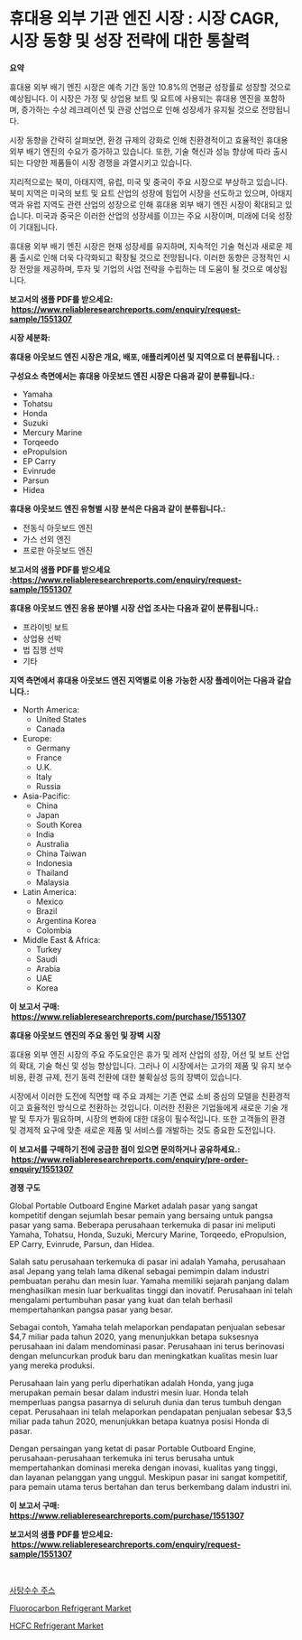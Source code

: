 <p><h1>휴대용 외부 기관 엔진 시장 : 시장 CAGR, 시장 동향 및 성장 전략에 대한 통찰력</h1></p><p><strong>요약</strong></p>
<p><p>휴대용 외부 배기 엔진 시장은 예측 기간 동안 10.8%의 연평균 성장률로 성장할 것으로 예상됩니다. 이 시장은 가정 및 상업용 보트 및 요트에 사용되는 휴대용 엔진을 포함하며, 증가하는 수상 레크레이션 및 관광 산업으로 인해 성장세가 유지될 것으로 전망됩니다.</p><p>시장 동향을 간략히 살펴보면, 환경 규제의 강화로 인해 친환경적이고 효율적인 휴대용 외부 배기 엔진의 수요가 증가하고 있습니다. 또한, 기술 혁신과 성능 향상에 따라 출시되는 다양한 제품들이 시장 경쟁을 과열시키고 있습니다.</p><p>지리적으로는 북미, 아태지역, 유럽, 미국 및 중국이 주요 시장으로 부상하고 있습니다. 북미 지역은 미국의 보트 및 요트 산업의 성장에 힘입어 시장을 선도하고 있으며, 아태지역과 유럽 지역도 관련 산업의 성장으로 인해 휴대용 외부 배기 엔진 시장이 확대되고 있습니다. 미국과 중국은 이러한 산업의 성장세를 이끄는 주요 시장이며, 미래에 더욱 성장이 기대됩니다.</p><p>휴대용 외부 배기 엔진 시장은 현재 성장세를 유지하며, 지속적인 기술 혁신과 새로운 제품 출시로 인해 더욱 다각화되고 확장될 것으로 전망됩니다. 이러한 동향은 긍정적인 시장 전망을 제공하며, 투자 및 기업의 사업 전략을 수립하는 데 도움이 될 것으로 예상됩니다.</p></p>
<p><strong>보고서의 샘플 PDF를 받으세요: &nbsp;<a href="https://www.reliableresearchreports.com/enquiry/request-sample/1551307">https://www.reliableresearchreports.com/enquiry/request-sample/1551307</a></strong></p>
<p><strong>시장 세분화:</strong></p>
<p><strong> 휴대용 아웃보드 엔진 시장은 개요, 배포, 애플리케이션 및 지역으로 더 분류됩니다. :</strong></p>
<p><strong>구성요소 측면에서는 휴대용 아웃보드 엔진 시장은 다음과 같이 분류됩니다.:</strong></p>
<p><ul><li>Yamaha</li><li>Tohatsu</li><li>Honda</li><li>Suzuki</li><li>Mercury Marine</li><li>Torqeedo</li><li>ePropulsion</li><li>EP Carry</li><li>Evinrude</li><li>Parsun</li><li>Hidea</li></ul></p>
<p><strong> 휴대용 아웃보드 엔진 유형별 시장 분석은 다음과 같이 분류됩니다.:</strong></p>
<p><ul><li>전동식 아웃보드 엔진</li><li>가스 선외 엔진</li><li>프로판 아웃보드 엔진</li></ul></p>
<p><strong>보고서의 샘플 PDF를 받으세요 :<a href="https://www.reliableresearchreports.com/enquiry/request-sample/1551307">https://www.reliableresearchreports.com/enquiry/request-sample/1551307</a></strong></p>
<p><strong> 휴대용 아웃보드 엔진 응용 분야별 시장 산업 조사는 다음과 같이 분류됩니다.:</strong></p>
<p><ul><li>프라이빗 보트</li><li>상업용 선박</li><li>법 집행 선박</li><li>기타</li></ul></p>
<p><strong>지역 측면에서 휴대용 아웃보드 엔진 지역별로 이용 가능한 시장 플레이어는 다음과 같습니다.:</strong></p>
<p><ul>
    <li>
        North America:
        <ul>
            <li>United States</li>
            <li>Canada</li>
        </ul>
    </li>
    <li>
        Europe:
        <ul>
            <li>Germany</li>
            <li>France</li>
            <li>U.K.</li>
            <li>Italy</li>
            <li>Russia</li>
        </ul>
    </li>
    <li>
        Asia-Pacific:
        <ul>
            <li>China</li>
            <li>Japan</li>
            <li>South Korea</li>
            <li>India</li>
            <li>Australia</li>
            <li>China Taiwan</li>
            <li>Indonesia</li>
            <li>Thailand</li>
            <li>Malaysia</li>
        </ul>
    </li>
    <li>
        Latin America:
        <ul>
            <li>Mexico</li>
            <li>Brazil</li>
            <li>Argentina Korea</li>
            <li>Colombia</li>
        </ul>
    </li>
    <li>
        Middle East & Africa:
        <ul>
            <li>Turkey</li>
            <li>Saudi</li>
            <li>Arabia</li>
            <li>UAE</li>
            <li>Korea</li>
        </ul>
    </li>
    </ul></p>
<p><strong>이 보고서 구매: &nbsp;<a href="https://www.reliableresearchreports.com/purchase/1551307">https://www.reliableresearchreports.com/purchase/1551307</a></strong></p>
<p><strong>휴대용 아웃보드 엔진의 주요 동인 및 장벽 시장</strong></p>
<p><p>휴대용 외부 엔진 시장의 주요 주도요인은 휴가 및 레저 산업의 성장, 어선 및 보트 산업의 확대, 기술 혁신 및 성능 향상입니다. 그러나 이 시장에서는 고가의 제품 및 유지 보수 비용, 환경 규제, 전기 동력 전환에 대한 불확실성 등의 장벽이 있습니다.</p><p>시장에서 이러한 도전에 직면할 때 주요 과제는 기존 연료 소비 중심의 모델을 친환경적이고 효율적인 방식으로 전환하는 것입니다. 이러한 전환은 기업들에게 새로운 기술 개발 및 투자가 필요하며, 시장의 변화에 대한 대응이 필수적입니다. 또한 고객들의 환경 및 경제적 요구에 맞춘 새로운 제품 및 서비스를 개발하는 것도 중요한 도전입니다.</p></p>
<p><strong>이 보고서를 구매하기 전에 궁금한 점이 있으면 문의하거나 공유하세요.: &nbsp;<a href="https://www.reliableresearchreports.com/enquiry/pre-order-enquiry/1551307">https://www.reliableresearchreports.com/enquiry/pre-order-enquiry/1551307</a></strong></p>
<p><strong>경쟁 구도</strong></p>
<p><p>Global Portable Outboard Engine Market adalah pasar yang sangat kompetitif dengan sejumlah besar pemain yang bersaing untuk pangsa pasar yang sama. Beberapa perusahaan terkemuka di pasar ini meliputi Yamaha, Tohatsu, Honda, Suzuki, Mercury Marine, Torqeedo, ePropulsion, EP Carry, Evinrude, Parsun, dan Hidea.</p><p>Salah satu perusahaan terkemuka di pasar ini adalah Yamaha, perusahaan asal Jepang yang telah lama dikenal sebagai pemimpin dalam industri pembuatan perahu dan mesin luar. Yamaha memiliki sejarah panjang dalam menghasilkan mesin luar berkualitas tinggi dan inovatif. Perusahaan ini telah mengalami pertumbuhan pasar yang kuat dan telah berhasil mempertahankan pangsa pasar yang besar.</p><p>Sebagai contoh, Yamaha telah melaporkan pendapatan penjualan sebesar $4,7 miliar pada tahun 2020, yang menunjukkan betapa suksesnya perusahaan ini dalam mendominasi pasar. Perusahaan ini terus berinovasi dengan meluncurkan produk baru dan meningkatkan kualitas mesin luar yang mereka produksi.</p><p>Perusahaan lain yang perlu diperhatikan adalah Honda, yang juga merupakan pemain besar dalam industri mesin luar. Honda telah memperluas pangsa pasarnya di seluruh dunia dan terus tumbuh dengan cepat. Perusahaan ini telah melaporkan pendapatan penjualan sebesar $3,5 miliar pada tahun 2020, menunjukkan betapa kuatnya posisi Honda di pasar.</p><p>Dengan persaingan yang ketat di pasar Portable Outboard Engine, perusahaan-perusahaan terkemuka ini terus berusaha untuk mempertahankan dominasi mereka dengan inovasi, kualitas yang tinggi, dan layanan pelanggan yang unggul. Meskipun pasar ini sangat kompetitif, para pemain utama terus bertahan dan terus berkembang dalam industri ini.</p></p>
<p><strong>이 보고서 구매: &nbsp; <a href="https://www.reliableresearchreports.com/purchase/1551307">https://www.reliableresearchreports.com/purchase/1551307</a></strong></p>
<p><strong>보고서의 샘플 PDF를 받으세요: &nbsp;<a href="https://www.reliableresearchreports.com/enquiry/request-sample/1551307">https://www.reliableresearchreports.com/enquiry/request-sample/1551307</a></strong><strong></strong></p>
<p>&nbsp;</p>
<p><p><a href="https://github.com/sammyUltyylrich9067856/Market-Research-Report-List-1/blob/main/17381186766.md">사탕수수 주스</a></p><p><a href="https://invited-way-688.notion.site/Fluorocarbon-Refrigerant-Market-Analysis-and-Market-Size-Global-Industry-Overview-Market-Segmentat-14dff222ed09453fafa1d4a1eed95aef">Fluorocarbon Refrigerant Market</a></p><p><a href="https://butternut-bug-553.notion.site/HCFC-Refrigerant-Market-Challenges-Opportunities-and-Growth-Drivers-and-Major-Market-Players-fore-78f8ab3da29f46b1a183c0f4646b023d">HCFC Refrigerant Market</a></p></p>